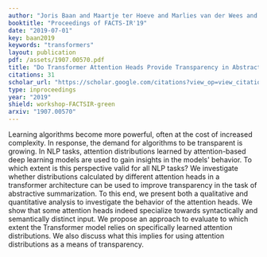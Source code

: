 ```yaml
---
author: "Joris Baan and Maartje ter Hoeve and Marlies van der Wees and Anne Schuth and Maarten de Rijke"
booktitle: "Proceedings of FACTS-IR'19"
date: "2019-07-01"
key: baan2019
keywords: "transformers"
layout: publication
pdf: /assets/1907.00570.pdf
title: "Do Transformer Attention Heads Provide Transparency in Abstractive Summarization?"
citations: 31
scholar_url: "https://scholar.google.com/citations?view_op=view_citation&hl=en&user=Y3ahb_wAAAAJ&pagesize=100&citation_for_view=Y3ahb_wAAAAJ:YohjEiUPhakC"
type: inproceedings
year: "2019"
shield: workshop-FACTSIR-green
arxiv: "1907.00570"
---
```


Learning algorithms become more powerful, often at the cost of increased complexity. In response, the demand for
algorithms to be transparent is growing. In NLP tasks, attention distributions learned by attention-based deep learning
models are used to gain insights in the models' behavior. To which extent is this perspective valid for all NLP tasks?
We investigate whether distributions calculated by different attention heads in a transformer architecture can be used
to improve transparency in the task of abstractive summarization. To this end, we present both a qualitative and
quantitative analysis to investigate the behavior of the attention heads. We show that some attention heads indeed
specialize towards syntactically and semantically distinct input. We propose an approach to evaluate to which extent the
Transformer model relies on specifically learned attention distributions. We also discuss what this implies for using
attention distributions as a means of transparency.
